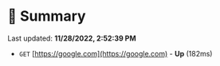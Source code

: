 # 📖 Summary
Last updated: **11/28/2022, 2:52:39 PM**

- `GET` [https://google.com](https://google.com) - **Up** (182ms)
